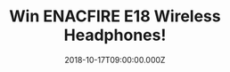 ---
campaign-uuid: "c-0c039502-877a-40f1-8934-5e32e2b12078"
type: "Preview"
category: "Technology"
date: "2018-10-17T09:00:00.000Z"
end-date: "2018-11-17T23:59:00.000Z"
disable-form: false
is_promoted: false
has_entry_page: true
title: "Win ENACFIRE E18 Wireless Headphones!"
competition-description: "<p>Have you ever had the headset cord drop off because of\
  \ moving the phone? Are you annoyed with the signal of wireless bluetooth earbuds\
  \ on and off? Search no further, EnacFire E18 wireless earbuds, is the right product\
  \ for you!</p><p>We have our hands on the coolest wireless headphones of the moment\
  \ for YOU!</p>\r\n<p>Want them? Click below for a chance to win!</p>"
hero-header: "Win ENACFIRE E18 Wireless Headphones!"
terms-confirmation: "N/A"
banner-img: "https://assets.expresslyapp.com/asset-fef89fa8-5e6d-4149-9556-e6a6713315a5.jpg"
logo-left-href: "aaa.nme.com"
logo-left-image: "https://assets.expresslyapp.com/asset-ec0076b1-3bee-419e-909c-5d3ba7eb9252.jpg"
logo-left-title: "NME AAA"
bg-image-hero: "https://assets.expresslyapp.com/asset-a61060a0-9ed8-4dbd-86cc-97091c94e086.jpg"
bg-image-first: "https://assets.expresslyapp.com/asset-f2f58fcc-4c74-439c-bc81-9d81f54baa38.jpg"
section1-content: "</p>At ENACFIRE they are committed to provide people with the best\
  \ wireless audio products and build a totally wireless lifestyle! You don’t need\
  \ any skills to use E18 true wireless earbuds. They are easy to connect as they\
  \ are available for a connection whenever they are on unlike the traditional earbuds\
  \ which you have to click the power button to have them ready for connection.</p>\r\
  \n<p>A true and revolutionary wireless experience! If you can’t wait to listen your\
  \ favourite tunes anywhere, enter the form below for a chance to win and they could\
  \ be yours!</p>"
entry-title: "Win ENACFIRE E18 Wireless Headphones!"
entry-content: "Enter the draw to win ENACFIRE E18 Wireless Headphones by completing\
  \ the form below before 23:59 on 17th of November 2018."
has-winner: false
prize-description: "ENACFIRE E18 Wireless Headphones.\r\nAvailable for: iPhone X 8\
  \ 7 7plus 6 6 plus 6s 6s plus 5s 5c 5 SE ipod ipad iPhone; iPad Pro,iPad Air 2,\
  \ iPad Air, iPad mini 4, iPad mini 2; Samsung Galaxy S7 edge,Samsung Galaxy S6 edge,Samsung\
  \ Galaxy S6,Samsung Galaxy J3 ,Samsung Galaxy Note5,Samsung Galaxy Grand Prime,Samsung\
  \ Galaxy Note 4,Samsung Galaxy S7,Samsung Galaxy J1,Samsung Galaxy Prevail LTE ,Samsung\
  \ Galaxy Core Prime ,Samsung Galaxy S5 ,Samsung Galaxy Avant,Samsung Galaxy Note\
  \ 3; LG G5?LG V10, LG G4?LG G FLEX 2, LG G Pad,; LG G5?LG V10?LG G4?LG G FLEX 2;;\
  \ SONY Xperia X Performance,Xperia X,Xperia XA,Xperia Z5,Xperia Z5 Compact,Xperia\
  \ C4,Xperia M4 Aqua,Xperia Z3, Xperia Z4 Tablet,Xperia Z3 Tablet Compact,Xperia\
  \ Z2 Tablet; kindle fire etc."
special-conditions: "Multiple entries are allowed up to one every day.\r\nThis competition\
  \ is also available on: http://club.expressly.io/competitons/enacfire-e18-wireless-headphones"
---